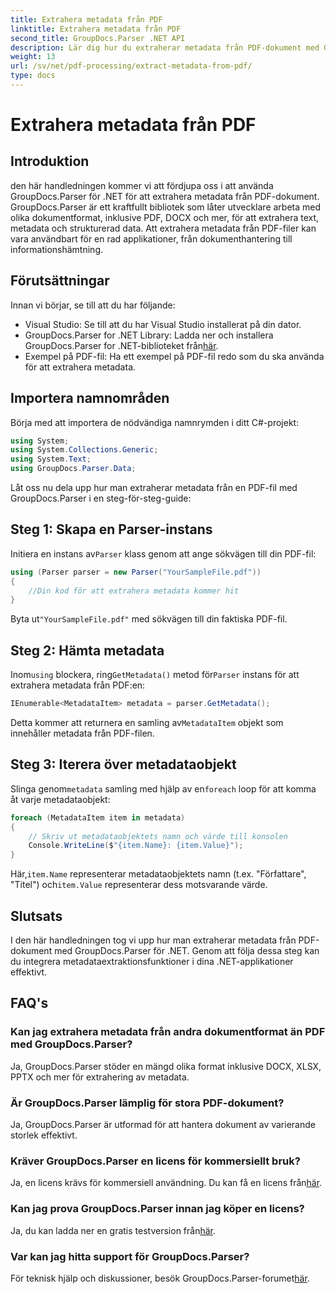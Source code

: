 ```yaml
---
title: Extrahera metadata från PDF
linktitle: Extrahera metadata från PDF
second_title: GroupDocs.Parser .NET API
description: Lär dig hur du extraherar metadata från PDF-dokument med GroupDocs.Parser för .NET. Den här omfattande guiden täcker steg-för-steg-instruktioner och förutsättningar.
weight: 13
url: /sv/net/pdf-processing/extract-metadata-from-pdf/
type: docs
---
```

# Extrahera metadata från PDF

## Introduktion
den här handledningen kommer vi att fördjupa oss i att använda GroupDocs.Parser för .NET för att extrahera metadata från PDF-dokument. GroupDocs.Parser är ett kraftfullt bibliotek som låter utvecklare arbeta med olika dokumentformat, inklusive PDF, DOCX och mer, för att extrahera text, metadata och strukturerad data. Att extrahera metadata från PDF-filer kan vara användbart för en rad applikationer, från dokumenthantering till informationshämtning.
## Förutsättningar
Innan vi börjar, se till att du har följande:
- Visual Studio: Se till att du har Visual Studio installerat på din dator.
-  GroupDocs.Parser for .NET Library: Ladda ner och installera GroupDocs.Parser for .NET-biblioteket från[här](https://releases.groupdocs.com/parser/net/).
- Exempel på PDF-fil: Ha ett exempel på PDF-fil redo som du ska använda för att extrahera metadata.

## Importera namnområden
Börja med att importera de nödvändiga namnrymden i ditt C#-projekt:
```csharp
using System;
using System.Collections.Generic;
using System.Text;
using GroupDocs.Parser.Data;
```

Låt oss nu dela upp hur man extraherar metadata från en PDF-fil med GroupDocs.Parser i en steg-för-steg-guide:
## Steg 1: Skapa en Parser-instans
 Initiera en instans av`Parser` klass genom att ange sökvägen till din PDF-fil:
```csharp
using (Parser parser = new Parser("YourSampleFile.pdf"))
{
    //Din kod för att extrahera metadata kommer hit
}
```
 Byta ut`"YourSampleFile.pdf"` med sökvägen till din faktiska PDF-fil.
## Steg 2: Hämta metadata
 Inom`using` blockera, ring`GetMetadata()` metod för`Parser` instans för att extrahera metadata från PDF:en:
```csharp
IEnumerable<MetadataItem> metadata = parser.GetMetadata();
```
 Detta kommer att returnera en samling av`MetadataItem` objekt som innehåller metadata från PDF-filen.
## Steg 3: Iterera över metadataobjekt
 Slinga genom`metadata` samling med hjälp av en`foreach` loop för att komma åt varje metadataobjekt:
```csharp
foreach (MetadataItem item in metadata)
{
    // Skriv ut metadataobjektets namn och värde till konsolen
    Console.WriteLine($"{item.Name}: {item.Value}");
}
```
 Här,`item.Name` representerar metadataobjektets namn (t.ex. "Författare", "Titel") och`item.Value` representerar dess motsvarande värde.

## Slutsats
I den här handledningen tog vi upp hur man extraherar metadata från PDF-dokument med GroupDocs.Parser för .NET. Genom att följa dessa steg kan du integrera metadataextraktionsfunktioner i dina .NET-applikationer effektivt.

## FAQ's
### Kan jag extrahera metadata från andra dokumentformat än PDF med GroupDocs.Parser?
Ja, GroupDocs.Parser stöder en mängd olika format inklusive DOCX, XLSX, PPTX och mer för extrahering av metadata.
### Är GroupDocs.Parser lämplig för stora PDF-dokument?
Ja, GroupDocs.Parser är utformad för att hantera dokument av varierande storlek effektivt.
### Kräver GroupDocs.Parser en licens för kommersiellt bruk?
 Ja, en licens krävs för kommersiell användning. Du kan få en licens från[här](https://purchase.groupdocs.com/buy).
### Kan jag prova GroupDocs.Parser innan jag köper en licens?
 Ja, du kan ladda ner en gratis testversion från[här](https://releases.groupdocs.com/).
### Var kan jag hitta support för GroupDocs.Parser?
 För teknisk hjälp och diskussioner, besök GroupDocs.Parser-forumet[här](https://forum.groupdocs.com/c/parser/17).